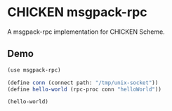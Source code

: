 # CHICKEN msgpack-rpc

A msgpack-rpc implementation for CHICKEN Scheme.

## Demo

```scheme
(use msgpack-rpc)

(define conn (connect path: "/tmp/unix-socket"))
(define hello-world (rpc-proc conn "helloWorld"))

(hello-world)
```
